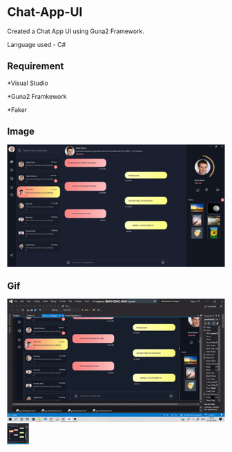 # Chat-App-UI

Created a Chat App UI using Guna2 Framework.

Language used - C#

## Requirement 

*Visual Studio

*Guna2 Framkework

*Faker

## Image 
![](https://github.com/shiwalisingh0/Chat-App-UI/blob/master/Chat%20App.jpg)

## Gif

![](https://github.com/shiwalisingh0/Chat-App-UI/blob/master/Chat-app-UI.gif)
<img src="https://github.com/shiwalisingh0/Chat-App-UI/blob/master/Chat-app-UI.gif" width="50" height="50" />


